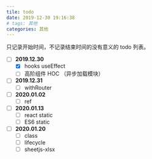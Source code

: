 ```yaml
---
tile: todo
date: 2019-12-30 19:16:38
# tags: 其他
categories: 其他
---
```


只记录开始时间，不记录结束时间的没有意义的 todo 列表。

<!-- more -->

* [ ] **2019.12.30**
  * [X] hooks useEffect
  * [ ] 高阶组件 HOC （异步加载模块）
* [ ] **2019.12.31**
  * [ ] withRouter
* [ ] **2020.01.02**
  * [ ] ref
* [ ] **2020.01.13**
  * [ ] react static
  * [ ] ES6 static
* [ ] **2020.01.20**
  * [ ] class
  * [ ] lifecycle
  * [ ] sheetjs-xlsx
